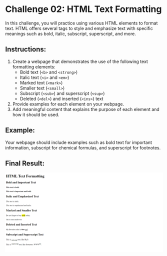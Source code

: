 # Challenge 02: HTML Text Formatting

In this challenge, you will practice using various HTML elements to format text. HTML offers several tags to style and emphasize text with specific meanings such as bold, italic, subscript, superscript, and more.

## Instructions:
1. Create a webpage that demonstrates the use of the following text formatting elements:
   - Bold text (`<b>` and `<strong>`)
   - Italic text (`<i>` and `<em>`)
   - Marked text (`<mark>`)
   - Smaller text (`<small>`)
   - Subscript (`<sub>`) and superscript (`<sup>`)
   - Deleted (`<del>`) and inserted (`<ins>`) text
2. Provide examples for each element on your webpage.
3. Add meaningful content that explains the purpose of each element and how it should be used.

## Example:
Your webpage should include examples such as bold text for important information, subscript for chemical formulas, and superscript for footnotes.

## Final Result:
![Final Result Image](../Result%20Images/FinalResultChallenge2.png)
